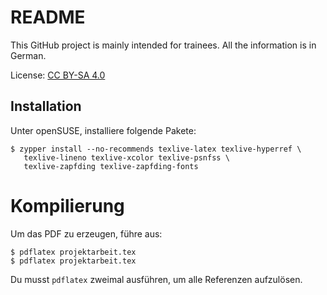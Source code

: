 # README

This GitHub project is mainly intended for trainees. All the information
is in German.

License: [CC BY-SA 4.0](https://creativecommons.org/licenses/by-sa/4.0/)

## Installation

Unter openSUSE, installiere folgende Pakete:

    $ zypper install --no-recommends texlive-latex texlive-hyperref \
       texlive-lineno texlive-xcolor texlive-psnfss \
       texlive-zapfding texlive-zapfding-fonts

# Kompilierung

Um das PDF zu erzeugen, führe aus:

    $ pdflatex projektarbeit.tex
    $ pdflatex projektarbeit.tex

Du musst `pdflatex` zweimal ausführen, um alle Referenzen aufzulösen.


